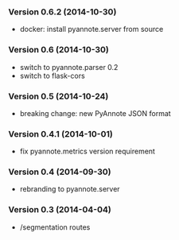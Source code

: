### Version 0.6.2 (2014-10-30)

  - docker: install pyannote.server from source

### Version 0.6 (2014-10-30)

  - switch to pyannote.parser 0.2
  - switch to flask-cors

### Version 0.5 (2014-10-24)

  - breaking change: new PyAnnote JSON format

### Version 0.4.1 (2014-10-01)

  - fix pyannote.metrics version requirement

### Version 0.4 (2014-09-30)

  - rebranding to pyannote.server

### Version 0.3 (2014-04-04)

  - /segmentation routes
